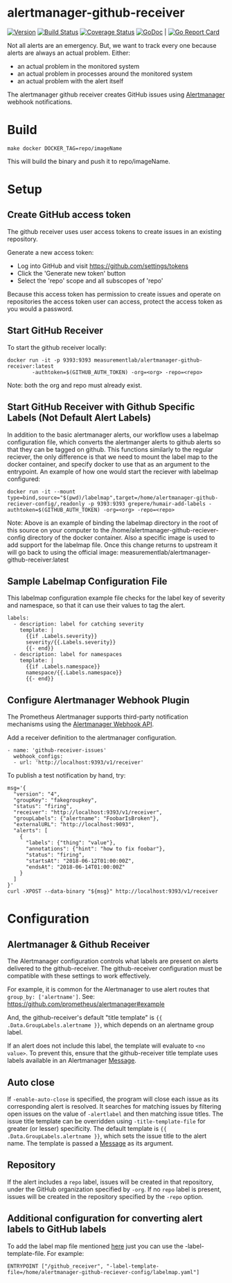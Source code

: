 # alertmanager-github-receiver
 [![Version](https://img.shields.io/github/tag/m-lab/alertmanager-github-receiver.svg)](https://github.com/m-lab/alertmanager-github-receiver/releases) [![Build Status](https://travis-ci.org/m-lab/alertmanager-github-receiver.svg?branch=master)](https://travis-ci.org/m-lab/alertmanager-github-receiver) [![Coverage Status](https://coveralls.io/repos/m-lab/alertmanager-github-receiver/badge.svg?branch=master)](https://coveralls.io/github/m-lab/alertmanager-github-receiver?branch=master) [![GoDoc](https://godoc.org/github.com/m-lab/alertmanager-github-receiver?status.svg)](https://godoc.org/github.com/m-lab/alertmanager-github-receiver) | [![Go Report Card](https://goreportcard.com/badge/github.com/m-lab/alertmanager-github-receiver)](https://goreportcard.com/report/github.com/m-lab/alertmanager-github-receiver)

Not all alerts are an emergency. But, we want to track every one
because alerts are always an actual problem. Either:

 * an actual problem in the monitored system
 * an actual problem in processes around the monitored system
 * an actual problem with the alert itself

The alertmanager github receiver creates GitHub issues using
[Alertmanager](https://github.com/prometheus/alertmanager) webhook
notifications.

# Build
```
make docker DOCKER_TAG=repo/imageName
```
This will build the binary and push it to repo/imageName.

# Setup

## Create GitHub access token

The github receiver uses user access tokens to create issues in an existing
repository.

Generate a new access token:

* Log into GitHub and visit https://github.com/settings/tokens
* Click the 'Generate new token' button
* Select the 'repo' scope and all subscopes of 'repo'

Because this access token has permission to create issues and operate on
repositories the access token user can access, protect the access token as
you would a password.

## Start GitHub Receiver

To start the github receiver locally:
```
docker run -it -p 9393:9393 measurementlab/alertmanager-github-receiver:latest
        -authtoken=$(GITHUB_AUTH_TOKEN) -org=<org> -repo=<repo>
```

Note: both the org and repo must already exist.

## Start GitHub Receiver with Github Specific Labels (Not Default Alert Labels)

In addition to the basic alertmanager alerts, our workflow uses a labelmap configuration file, which converts the alertmanger alerts to github alerts so that they can be tagged on github. This functions similarly to the regular reciever, the only difference is that we need to mount the label map to the docker container, and specify docker to use that as an argument to the entrypoint. An example of how one would start the reciever with labelmap configured:
```
docker run -it --mount type=bind,source="$(pwd)/labelmap",target=/home/alertmanager-github-reciever-config/,readonly -p 9393:9393 grepere/humair-add-labels -authtoken=$(GITHUB_AUTH_TOKEN) -org=<org> -repo=<repo>
```

Note: Above is an example of binding the labelmap directory in the root of this source on your computer to the /home/alertmanager-github-reciever-config directory of the docker container. Also a specific image is used to add support for the labelmap file. Once this change returns to upstream it will go back to using the official image: measurementlab/alertmanager-github-receiver:latest

## Sample Labelmap Configuration File

This labelmap configuration example file checks for the label key of severity and namespace, so that it can use their values to tag the alert.

```
labels:
  - description: label for catching severity
    template: |
      {{if .Labels.severity}}
      severity/{{.Labels.severity}}
      {{- end}}
  - description: label for namespaces
    template: |
      {{if .Labels.namespace}}
      namespace/{{.Labels.namespace}}
      {{- end}}
```

## Configure Alertmanager Webhook Plugin

The Prometheus Alertmanager supports third-party notification mechanisms
using the [Alertmanager Webhook API](https://prometheus.io/docs/alerting/configuration/#webhook_config).

Add a receiver definition to the alertmanager configuration.

```
- name: 'github-receiver-issues'
  webhook_configs:
  - url: 'http://localhost:9393/v1/receiver'
```

To publish a test notification by hand, try:

```
msg='{
  "version": "4",
  "groupKey": "fakegroupkey",
  "status": "firing",
  "receiver": "http://localhost:9393/v1/receiver",
  "groupLabels": {"alertname": "FoobarIsBroken"},
  "externalURL": "http://localhost:9093",
  "alerts": [
    {
      "labels": {"thing": "value"},
      "annotations": {"hint": "how to fix foobar"},
      "status": "firing",
      "startsAt": "2018-06-12T01:00:00Z",
      "endsAt": "2018-06-14T01:00:00Z"
    }
  ]
}'
curl -XPOST --data-binary "${msg}" http://localhost:9393/v1/receiver
```

# Configuration

## Alertmanager & Github Receiver

The Alertmanager configuration controls what labels are present on alerts
delivered to the github-receiver. The github-receiver configuration must be
compatible with these settings to work effectively.

For example, it is common for the Alertmanager to use alert routes that
`group_by: ['alertname']`. See: https://github.com/prometheus/alertmanager#example

And, the github-receiver's default "title template" is
`{{ .Data.GroupLabels.alertname }}`, which depends on an alertname group
label.

If an alert does not include this label, the template will evaluate to `<no value>`.
To prevent this, ensure that the github-receiver title template uses labels available
in an Alertmanager [Message](https://godoc.org/github.com/prometheus/alertmanager/notify/webhook#Message).

## Auto close

If `-enable-auto-close` is specified, the program will close each issue as its
corresponding alert is resolved. It searches for matching issues by filtering
open issues on the value of `-alertlabel` and then matching issue titles. The
issue title template can be overridden using `-title-template-file` for greater
(or lesser) specificity. The default template is
`{{ .Data.GroupLabels.alertname }}`, which sets the issue title to the alert
name. The template is passed a
[Message](https://godoc.org/github.com/prometheus/alertmanager/notify/webhook#Message)
as its argument.

## Repository

If the alert includes a `repo` label, issues will be created in that repository,
under the GitHub organization specified by `-org`. If no `repo` label is
present, issues will be created in the repository specified by the `-repo`
option.

## Additional configuration for converting alert labels to GitHub labels

To add the label map file mentioned [here](https://github.com/operate-first/alertmanager-github-receiver/blob/master/Dockerfile#L20) just you can use the -label-template-file. For example:

```
ENTRYPOINT ["/github_receiver", "-label-template-file=/home/alertmanager-github-reciever-config/labelmap.yaml"]
```

